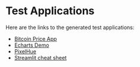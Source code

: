 # Test Applications

Here are the links to the generated test applications:

- [Bitcoin Price App](https://lukeafullard.github.io/script2stlite/tests/generated_Example_2_bitcoin_price_app.html)
- [Echarts Demo](https://lukeafullard.github.io/script2stlite/tests/generated_Example_4_echarts_demo.html)
- [PixelHue](https://lukeafullard.github.io/script2stlite/tests/generated_Example_5_PixelHue.html)
- [Streamlit cheat sheet](https://lukeafullard.github.io/script2stlite/tests/generated_Example_3_streamlit_chect_sheet.html)
